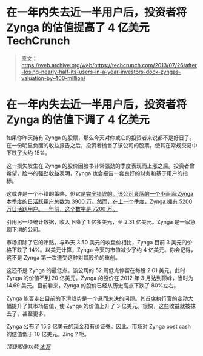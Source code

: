 # 在一年内失去近一半用户后，投资者将 Zynga 的估值提高了 4 亿美元 TechCrunch

> 原文：<https://web.archive.org/web/https://techcrunch.com/2013/07/26/after-losing-nearly-half-its-users-in-a-year-investors-dock-zyngas-valuation-by-400-million/>

# 在一年内失去近一半用户后，投资者将 Zynga 的估值下调了 4 亿美元

如果你昨天持有 Zynga 的股票，那么今天对你或它的投资者来说都不是好日子。在一份明显负面的收益报告之后，投资者抛售了该公司的股票，使其在常规交易中下跌了大约 15%。

这一损失发生在 Zynga 的股价因脸书非常强劲的季度表现而上涨之后。投资者曾希望，脸书的强劲收益表明，Zynga 也会报告一套良好的财务和基于用户的指标。

这或许是一个不错的策略，但它[是完全错误的。该公司衰落的一个小画面:Zynga 本季度的日活跃用户总数为 3900 万。然而，在上一个季度，Zynga 拥有 5200 万日活跃用户。一年前，这个数字是 7200 万。](https://web.archive.org/web/20221004071040/http://allthingsd.com/20130725/zyngas-lackluster-q2-earnings-still-beats-wall-street-expectations/?mod=atd_homepage_carousel)

引用另一项统计数据，收入下降了 1 亿多美元，至 2.31 亿美元。Zynga 是一家急剧下滑的公司。

市场扣除了它的津贴。与昨天 3.50 美元的收盘价相比，Zynga 目前 3 美元的价格下跌了 14%。以美元计算，Zynga 今天的市值减少了约 4 亿美元。你会记得，这不是 Zynga 第一次遭受这种对其股价的重创。

这还不是 Zynga 的最低点。该公司的 52 周低点停留在每股 2.01 美元，此时 Zynga 的价值不到 20 亿美元。Zynga 的股价在 2012 年 3 月达到顶峰，当时为 14.69 美元。目前看来，Zynga 的股价已经从历史高点下跌了 80%左右。

Zynga 能否走出目前的下滑趋势是一个悬而未决的问题。其首席执行官的变动大幅提升了其市场估值，使 Zynga 的价值上升了 3 亿美元。很快，这些收益就被抹去了，甚至更多。

Zynga 公布了 15.3 亿美元的现金和有价证券。因此，市场对 Zynga post cash 的估值低于 10 亿美元。Zing？呃。

*顶级图像功劳:[本瓦](https://web.archive.org/web/20221004071040/http://www.flickr.com/photos/benwatts/)*